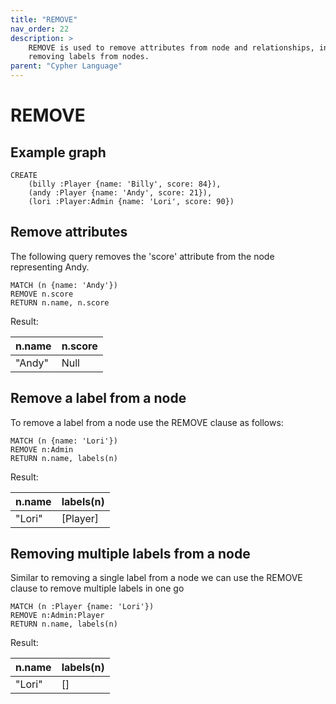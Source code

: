 ```yaml
---
title: "REMOVE"
nav_order: 22
description: >
    REMOVE is used to remove attributes from node and relationships, in addition to
    removing labels from nodes.
parent: "Cypher Language"
---
```


# REMOVE

## Example graph

```cypher
CREATE
    (billy :Player {name: 'Billy', score: 84}),
    (andy :Player {name: 'Andy', score: 21}),
    (lori :Player:Admin {name: 'Lori', score: 90})
```

## Remove attributes

The following query removes the 'score' attribute from the node
representing Andy.

```cypher
MATCH (n {name: 'Andy'})
REMOVE n.score
RETURN n.name, n.score
```

Result:

|n.name|n.score|
|------|-------|
|"Andy"| Null  |


## Remove a label from a node

To remove a label from a node use the REMOVE clause as follows:

```cypher
MATCH (n {name: 'Lori'})
REMOVE n:Admin
RETURN n.name, labels(n)
```

Result:

|n.name|labels(n)|
|------|--------|
|"Lori"|[Player]|


## Removing multiple labels from a node

Similar to removing a single label from a node we can use the REMOVE clause
to remove multiple labels in one go

```cypher
MATCH (n :Player {name: 'Lori'})
REMOVE n:Admin:Player
RETURN n.name, labels(n)
```

Result:

|n.name|labels(n)|
|------|--------|
|"Lori"|[]      |
